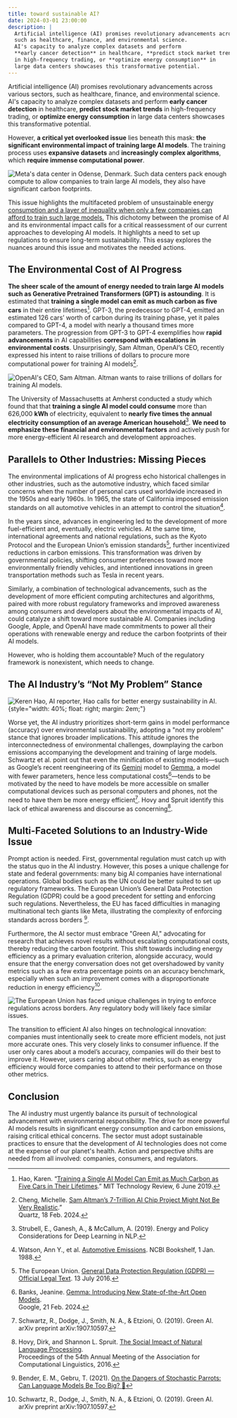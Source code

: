 ```yaml
---
title: toward sustainable AI?
date: 2024-03-01 23:00:00
description: |
  Artificial intelligence (AI) promises revolutionary advancements across various sectors,
  such as healthcare, finance, and environmental science.
  AI's capacity to analyze complex datasets and perform
  **early cancer detection** in healthcare, **predict stock market trends**
  in high-frequency trading, or **optimize energy consumption** in
  large data centers showcases this transformative potential.
---
```


Artificial intelligence (AI) promises revolutionary advancements across various sectors,
such as healthcare, finance, and environmental science.
AI's capacity to analyze complex datasets and perform
**early cancer detection** in healthcare, **predict stock market trends**
in high-frequency trading, or **optimize energy consumption** in
large data centers showcases this transformative potential.

However, **a critical yet overlooked issue** lies beneath this mask:
**the significant environmental impact of training large AI models**.
The training process uses **expansive datasets** and
**increasingly complex algorithms**, which
**require immense computational power**.

![
  Meta's data center in _Odense_, Denmark.
  <br>
  Such data centers pack enough compute
  to allow companies to train large AI models,
  they **also have significant carbon footprints**.
](odense-data-center.webp)

This issue highlights the multifaceted problem of unsustainable energy
[consumption and a layer of inequality when only a few companies can
afford to train such large models.](https://aclanthology.org/P16-2096/)
This dichotomy between the promise of AI and its environmental impact
calls for a critical reassessment of our current approaches to developing
AI models. It highlights a need to set up regulations to ensure long-term
sustainability. This essay explores the nuances around this issue and
motivates the needed actions.

## The Environmental Cost of AI Progress

**The sheer scale of the amount of energy needed to train large AI models
such as Generative Pretrained Transformers (GPT) is astounding**.
It is estimated that **training a single model can emit as much carbon as five cars**
in their entire lifetimes[^five-cars]. GPT-3, the predecessor to GPT-4,
emitted an estimated 126 cars’ worth of carbon during its training phase,
yet it pales compared to GPT-4, a model with nearly a thousand times more parameters.
The progression from GPT-3 to GPT-4 exemplifies how **rapid advancements** in AI capabilities
**correspond with escalations in environmental costs**. Unsurprisingly, Sam Altman,
OpenAI’s CEO, recently expressed his intent to raise trillions of dollars
to procure more computational power for training AI models[^chips-chips-chips].

![
  OpenAI's CEO, Sam Altman.
  <br>
  Altman wants to raise trillions of dollars
  for training AI models.
](sama.webp)

The University of Massachusetts at Amherst conducted a study which found that that
**training a single AI model could consume** more than 626,000 **kWh**
of electricity, equivalent to **nearly five times the annual electricity
consumption of an average American household**[^energy-policy].
**We need to emphasize these financial and environmental factors**
and actively push for more energy-efficient AI research and development approaches.

## Parallels to Other Industries: Missing Pieces

The environmental implications of AI progress echo historical
challenges in other industries, such as the automotive industry,
which faced similar concerns when the number of personal
cars used worldwide increased in the 1950s and early 1960s.
In 1965, the state of California imposed emission standards on
all automotive vehicles in an attempt to control the situation[^watson].

In the years since, advances in engineering led to the development of
more fuel-efficient and, eventually, electric vehicles. At the same time,
international agreements and national regulations, such as the Kyoto Protocol
and the European Union’s emission standards[^gdpr], further incentivized
reductions in carbon emissions. This transformation was driven by
governmental policies, shifting consumer preferences toward more
environmentally friendly vehicles, and intentioned innovations
in green transportation methods such as Tesla in recent years.

Similarly, a combination of technological advancements,
such as the development of more efficient computing architectures and algorithms,
paired with more robust regulatory frameworks and
improved awareness among consumers and developers about the environmental impacts
of AI, could catalyze a shift toward more sustainable AI.
Companies including Google, Apple, and OpenAI have made commitments
to power all their operations with renewable energy and
reduce the carbon footprints of their AI models.

However, who is holding them accountable? Much of the regulatory framework
is nonexistent, which needs to change.

## The AI Industry’s “Not My Problem” Stance

![
  Keren Hao, AI reporter,
  <br>
  Hao calls for better energy sustainability in AI.
](karen-hao.jpeg){style="width: 40%; float: right; margin: 2em;"}

Worse yet, the AI industry prioritizes short-term gains in model performance
(accuracy) over environmental sustainability, adopting a "not my problem"
stance that ignores broader implications. This attitude ignores the
interconnectedness of environmental challenges, downplaying the carbon
emissions accompanying the development and training of large models.
Schwartz et al. point out that even the minification of existing
models&mdash;such as Google’s recent reengineering of its [Gemini][gemini]
model to [Gemma][gemma], a model with fewer parameters, hence
less computational costs[^gemma]&mdash;tends to be motivated by the need to have models be more accessible on smaller computational devices such as personal computers and phones, not the need to have them be more energy efficient[^green-ai]. Hovy and Spruit identify this lack of ethical awareness and discourse as concerning[^nlp-social-impact].

## Multi-Faceted Solutions to an Industry-Wide Issue

Prompt action is needed. First, governmental regulation must catch up with the status quo in the AI industry. However, this poses a unique challenge for state and federal governments: many big AI companies have international operations. Global bodies such as the UN could be better suited to set up regulatory frameworks. The European Union’s General Data Protection Regulation (GDPR) could be a good precedent for setting and enforcing such regulations. Nevertheless, the EU has faced difficulties in managing multinational tech giants like Meta, illustrating the complexity of enforcing standards across borders [^stochastic-parrots].

Furthermore, the AI sector must embrace "Green AI," advocating for research that achieves novel results without escalating computational costs, thereby reducing the carbon footprint. This shift towards including energy efficiency as a primary evaluation criterion, alongside accuracy, would ensure that the energy conversation does not get overshadowed by vanity metrics such as a few extra percentage points on an accuracy benchmark, especially when such an improvement comes with a disproportionate reduction in energy efficiency[^green-ai].

![
  The European Union has faced unique challenges in trying to enforce
  regulations across borders.
  <br>
  Any regulatory body will likely face similar issues.
](gdpr.jpeg)

The transition to efficient AI also hinges on technological innovation: companies must intentionally seek to create more efficient models, not just more accurate ones. This very closely links to consumer influence. If the user only cares about a model’s accuracy, companies will do their best to improve it. However, users caring about other metrics, such as energy efficiency would force companies to attend to their performance on those other metrics.

## Conclusion

The AI industry must urgently balance its pursuit of technological advancement
with environmental responsibility.
The drive for more powerful AI models results in significant energy consumption and carbon emissions, raising critical ethical concerns. The sector must adopt sustainable practices to ensure that the development of AI technologies does not come at the expense of our planet's health. Action and perspective shifts are needed from all involved: companies, consumers, and regulators.

[^gemma]: Banks, Jeanine.
  [Gemma: Introducing New State-of-the-Art Open Models](https://blog.google/technology/developers/gemma-open-models/).  
  Google, 21 Feb. 2024.

[^stochastic-parrots]: Bender, E. M., Gebru, T. (2021).
  [On the Dangers of Stochastic Parrots: Can Language Models Be Too Big? :parrot:](https://www.turing.ac.uk/events/dangers-stochastic-parrots)

[^chips-chips-chips]: Cheng, Michelle.
  [Sam Altman’s 7-Trillion AI Chip Project Might Not Be Very
  Realistic](https://qz.com/openai-sam-altman-ai-chip-ambitions-1851261305).”  
  Quartz, 18 Feb. 2024.

[^five-cars]: Hao, Karen. “[Training a Single AI Model
  Can Emit as Much Carbon as
  Five Cars in Their Lifetimes](https://www.technologyreview.com/2019/06/06/239031/training-a-single-ai-model-can-emit-as-much-carbon-as-five-cars-in-their-lifetimes/.).”  
  MIT Technology Review, 6 June 2019.

[^nlp-social-impact]: Hovy, Dirk, and Shannon L. Spruit.
  [The Social Impact of Natural Language Processing](https://aclanthology.org/P16-2096/).  
  Proceedings of the 54th Annual Meeting of the Association for Computational Linguistics, 2016.

[^green-ai]: Schwartz, R., Dodge, J., Smith, N. A., & Etzioni, O. (2019). Green AI.
  arXiv preprint arXiv:1907.10597.

[^energy-policy]: Strubell, E., Ganesh, A., & McCallum, A. (2019).
  Energy and Policy Considerations for Deep Learning in NLP.

[^gdpr]: The European Union. [General Data Protection Regulation (GDPR) &mdash;
  Official Legal Text](https://gdpr-info.eu/). 13 July 2016.

[^watson]: Watson, Ann Y., et al. [Automotive
  Emissions](https://www.ncbi.nlm.nih.gov/books/NBK218144/). NCBI Bookshelf, 1 Jan. 1988.

[gemini]: https://deepmind.google/technologies/gemini/#introduction
[gemma]: https://blog.google/technology/developers/gemma-open-models
